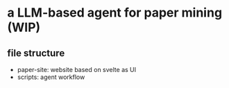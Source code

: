 # a LLM-based agent for paper mining (WIP)
## file structure
- paper-site: website based on svelte as UI
- scripts: agent workflow
